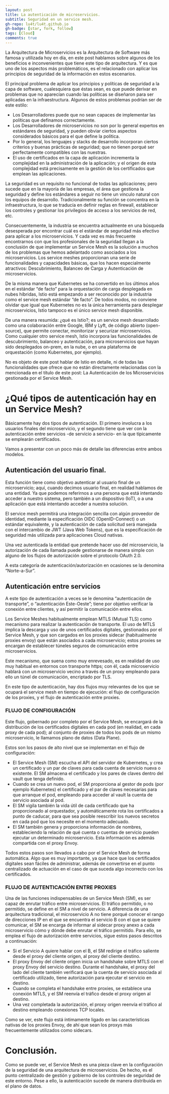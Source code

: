 ```yaml
---
layout: post
title: La autenticación de microservicios.
subtitle: Seguridad en un service mesh.
gh-repo: lu4t/lu4t.github.io
gh-badge: [star, fork, follow]
tags: [Cloud]
comments: true
---
```


La Arquitectura de Microservicios es la Arquitectura de Software más famosa y utilizada hoy en día, en este post hablamos sobre algunos de los beneficios e inconvenientes que tiene este tipo de arquitectura. Y es que uno de los aspectos más problemáticos, es el relacionado con aplicar los principios de seguridad de la información en estos escenarios.

El principal problema de aplicar los principios y políticas de seguridad a la capa de software, cualesquiera que éstas sean, es que puede derivar en problemas que no aparecían cuando las políticas se diseñaron para ser aplicadas en la infraestructura. Algunos de estos problemas podrían ser de este estilo:

* Los Desarrolladores puede que no sean capaces de implementar las políticas que definamos correctamente.
* Los Desarrolladores de microservicios no son por lo general expertos en estándares de seguridad, y pueden obviar ciertos aspectos considerados básicos para el que define la política.
* Por lo general, los lenguajes y stacks de desarrollo incorporan ciertos criterios y buenas prácticas de seguridad; que no tienen porqué ser perfectamente compatibles con las nuestras.
* El uso de certificados en la capa de aplicación incrementa la complejidad en la administración de la aplicación; y el origen de esta complejidad está precisamente en la gestión de los certificados que emplean las aplicaciones.

La seguridad es un requisito no funcional de todas las aplicaciones; pero sucede que en la mayoría de las empresas, el área que gestiona la seguridad y define los estándares a seguir no tiene un vínculo natural con los equipos de desarrollo. Tradicionalmente su función se concentra en la infraestructura, lo que se traducía en definir reglas en firewall, establecer los controles y gestionar los privilegios de acceso a los servicios de red, etc.

Consecuentemente, la industria se encuentra actualmente en una búsqueda desesperada por encontrar cuál es el estándar de seguridad más efectivo para aplicar a los microservicios. Y cada vez es más frecuente encontrarnos con que los profesionales de la seguridad llegan a la conclusión de que implementar un Service Mesh es la solución a muchos de los problemas que hemos adelantado como asociados a los microservicios. Los service meshes proporcionan una serie de funcionalidades y capacidades básicas, que los hacen especialmente atractivos: Descubrimiento, Balanceo de Carga y Autenticación de microservicios.

De la misma manera que Kubernetes se ha convertido en los últimos años en el estándar “de facto” para la orquestación de carga desplegada en nubes híbridas, Istio está empezando a ser reconocido por la industria como el service mesh estándar “de facto”. De todos modos, no conviene olvidar que igual que Kubernetes no es la única herramienta para desplegar microservicios, Istio tampoco es el único service mesh disponible.

De una manera resumida: ¿qué es Istio?; es un service mesh desarrollado como una colaboración entre Google, IBM y Lyft, de código abierto (open-source), que permite conectar, monitorizar y securizar microservicios. Como cualquier otro service mesh, Istio incorpora las funcionalidades de descubrimiento, balanceo y autenticación, para microservicios que hayan sido desplegados on-prem, en la nube, o en una plataforma de orquestación (como Kubernetes, por ejemplo).

No es objeto de este post hablar de Istio en detalle, ni de todas las funcionalidades que ofrece que no están directamente relacionadas con la mencionada en el título de este post: La Autenticación de los Microservicios gestionada por el Service Mesh.

# ¿Qué tipos de autenticación hay en un Service Mesh?

Básicamente hay dos tipos de autenticación. El primero involucra a los usuarios finales del microservicio, y el segundo tiene que ver con la autenticación entre servicios -de servicio a servicio- en la que típicamente se emplearán certificados.

Vamos a presentar con un poco más de detalle las diferencias entre ambos modelos.

## Autenticación del usuario final.

Esta función tiene como objetivo autenticar al usuario final de un microservicio; aquí, cuando decimos usuario final, en realidad hablamos de una entidad. Ya que podemos referirnos a una persona que está intentando acceder a nuestro sistema, pero también a un dispositivo (IoT), o a una aplicación que está intentando acceder a nuestra solución.

El service mesh permitirá una integración sencilla con algún proveedor de identidad, mediante la especificación OIDC (OpenID-Connect) o un estándar equivalente, y la autenticación de cada solicitud será manejada con el intercambio de JWT (Java Web Tokens), que es la especificación de seguridad más utilizada para aplicaciones Cloud nativas.

Una vez autenticada la entidad que pretende hacer uso del microservicio, la autorización de cada llamada puede gestionarse de manera simple con alguno de los flujos de autorización sobre el protocolo OAuth 2.0.

A esta categoría de autenticación/autorización en ocasiones se la denomina “Norte-a-Sur”.

## Autenticación entre servicios

A este tipo de autenticación a veces se le denomina “autenticación de transporte”, o “autenticación Este-Oeste”; tiene por objetivo verificar la conexión entre clientes, y así permitir la comunicación entre ellos.

Los Service Meshes habitualmente emplean MTLS (Mutual TLS) como mecanismo para realizar la autenticación de transporte. El uso de MTLS implica la descarga y uso de unos certificados digitales, gestionados por el Service Mesh, y que son cargados en los proxies sidecar (habitualmente proxies envoy) que están asociados a cada microservicio; estos proxies se encargan de establecer túneles seguros de comunicación entre microservicios.

Este mecanismo, que suena como muy enrevesado, es en realidad de uso muy habitual en entornos con transporte https; con él, cada microservicio hablará con un microservicio vecino a través de un proxy empleando para ello un túnel de comunicación, encriptado por TLS.

En este tipo de autenticación, hay dos flujos muy relevantes de los que se ocupará el service mesh en tiempo de ejecución: el flujo de configuración de los proxies, y el flujo de autenticación entre proxies.

### FLUJO DE CONFIGURACIÓN

Este flujo, gobernado por completo por el Service Mesh, se encargará de la distribución de los certificados digitales en cada pod (en realidad, en cada proxy de cada pod); al conjunto de proxies de todos los pods de un mismo microservicio, le llamamos plano de datos (Data Plane).

Estos son los pasos de alto nivel que se implementan en el flujo de configuración:

* El Service Mesh (SM) escucha el API del servidor de Kubernetes, y crea un certificado y un par de claves para cada cuenta de servicio nueva o existente. El SM almacena el certificado y los pares de claves dentro del vault que tenga definido.
* Cuando se crea un nuevo pod, el SM proporciona al gestor de pods (por ejemplo Kubernetes) el certificado y el par de claves necesarias para que arranque el pod, empleando para acceder al vault la cuenta de servicio asociada al pod.
* El SM vigila también la vida útil de cada certificado que ha proporcionado al orquestador, y automáticamente rota los certificados a punto de caducar, para que sea posible reescribir los nuevos secretos en cada pod que los necesite en el momento adecuado.
* El SM también genera y proporciona información de nombres, estableciendo la relación de qué cuenta o cuentas de servicio pueden ejecutar un determinado microservicio. Esta información es además compartida con el proxy Envoy.

Todos estos pasos son llevados a cabo por el Service Mesh de forma automática. Algo que es muy importante, ya que hace que los certificados digitales sean fáciles de administrar, además de convertirse en el punto centralizado de actuación en el caso de que suceda algo incorrecto con los certificados.

### FLUJO DE AUTENTICACIÓN ENTRE PROXIES

Una de las funciones indispensables de un Service Mesh (SM), es ser capaz de enrutar tráfico entre microservicios. El tráfico permitido, o no permitido, se define en el SM a nivel de servicio. A diferencia de una arquitectura tradicional, el microservicio A no tiene porqué conocer el rango de direcciones IP en el que se encuentra el servicio B con el que se quiere comunicar, el SM se encarga de informar al sidecar proxy anexo a cada microservicio cómo y dónde debe enrutar el tráfico permitido. Para ello, se emplea el flujo de autorización entre servicios, sigue estos pasos descritos a continuación:

* Si el Servicio A quiere hablar con el B, el SM redirige el tráfico saliente desde el proxy del cliente origen, al proxy del cliente destino.
* El proxy Envoy del cliente origen inicia un handshake sobre MTLS con el proxy Envoy del servicio destino. Durante el handshake, el proxy del lado del cliente también verificará que la cuenta de servicio asociada al certificado utilizado, tiene autorización para ejecutar el servicio en destino.
* Cuando se completa el handshake entre proxies, se establece una conexión MTLS, y el SM reenvía el tráfico desde el proxy origen al destino.
* Una vez completada la autorización, el proxy origen reenvía el tráfico al destino empleando conexiones TCP locales.

Como se ver, este flujo está íntimamente ligado en las características nativas de los proxies Envoy, de ahí que sean los proxys más frecuentemente utilizados como sidecars.

# Conclusión.

Como se puede ver, el Service Mesh es una pieza clave en la configuración de la seguridad de una arquitectura de microservicios. De hecho, es el punto centralizado de gestión y gobierno de los controles de seguridad de este entorno. Pese a ello, la autenticación sucede de manera distribuida en el plano de datos.
